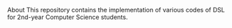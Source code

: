 About
This repository contains the implementation of various codes of DSL for 2nd-year Computer Science students.
